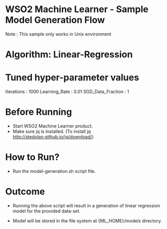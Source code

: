 WSO2 Machine Learner - Sample Model Generation Flow
===================================================

Note : This sample only works in Unix environment

Algorithm: Linear-Regression
==============================

Tuned hyper-parameter values
============================

Iterations : 1000
Learning_Rate : 0.01
SGD_Data_Fraction : 1

Before Running
==============

* Start WSO2 Machine Learner product.
* Make sure jq is installed. (To install jq http://stedolan.github.io/jq/download/)

How to Run?
===========

* Run the model-generation.sh script file.

Outcome
=======

* Running the above script will result in a generation of linear regression model for the provided data-set.

* Model will be stored in the file system at {ML_HOME}/models directory.